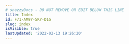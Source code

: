 ```yaml
---
# snazzyDocs - DO NOT REMOVE OR EDIT BELOW THIS LINE
title: Index
id: F71-AM9Y-5KY-D1G
slug: index
isVisible: true
lastUpdated: '2022-02-13 19:26:20'
---
```

